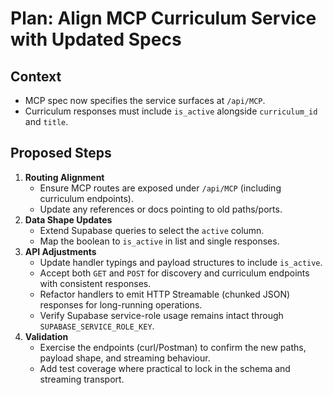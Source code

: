 # Plan: Align MCP Curriculum Service with Updated Specs

## Context
- MCP spec now specifies the service surfaces at `/api/MCP`.
- Curriculum responses must include `is_active` alongside `curriculum_id` and `title`.

## Proposed Steps
1. **Routing Alignment**
   - Ensure MCP routes are exposed under `/api/MCP` (including curriculum endpoints).
   - Update any references or docs pointing to old paths/ports.
2. **Data Shape Updates**
   - Extend Supabase queries to select the `active` column.
   - Map the boolean to `is_active` in list and single responses.
3. **API Adjustments**
   - Update handler typings and payload structures to include `is_active`.
   - Accept both `GET` and `POST` for discovery and curriculum endpoints with consistent responses.
   - Refactor handlers to emit HTTP Streamable (chunked JSON) responses for long-running operations.
   - Verify Supabase service-role usage remains intact through `SUPABASE_SERVICE_ROLE_KEY`.
4. **Validation**
   - Exercise the endpoints (curl/Postman) to confirm the new paths, payload shape, and streaming behaviour.
   - Add test coverage where practical to lock in the schema and streaming transport.
